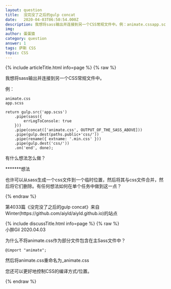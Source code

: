 ```yaml
---
layout: question
title:  没完没了之后的gulp concat
date:   2020-04-03T06:50:54.000Z
description: 我想将sass输出并连接到另一个CSS常规文件中。例：animate.cssapp.scssreturn gulp.src('app.scs...
img: 
author: 蛋蛋猿
category: question
answer: 1
tags: 萨斯 CSS
topic: CSS
---
```

<div class="article-root">
  <div class="article">
    {% include articleTitle.html info=page %}
    {% raw %}
    <div class="article-content"><p><font style="vertical-align: inherit;"><font style="vertical-align: inherit;">我想将sass输出并连接到另一个CSS常规文件中。</font></font></p>

<p><font style="vertical-align: inherit;"><font style="vertical-align: inherit;">例：</font></font></p>

<pre><code>animate.css<font></font>
app.scss<font></font>
<font></font>
return gulp.src('app.scss')<font></font>
    .pipe(sass({<font></font>
        errLogToConsole: true<font></font>
    }))<font></font>
    .pipe(concat(['animate.css', OUTPUT_OF_THE_SASS_ABOVE]))<font></font>
    .pipe(gulp.dest(paths.public+'css/'))<font></font>
    .pipe(rename({ extname: '.min.css' }))<font></font>
    .pipe(gulp.dest('css/'))<font></font>
    .on('end', done);<font></font>
</code></pre>

<p><font style="vertical-align: inherit;"><font style="vertical-align: inherit;">有什么想法怎么做？</font></font></p>

<p><font style="vertical-align: inherit;"><font style="vertical-align: inherit;">*******想法</font></font></p>

<p><font style="vertical-align: inherit;"><font style="vertical-align: inherit;">也许可以从sass生成一个css文件到一个临时位置，然后将其与css文件合并，然后将它们删除。</font><font style="vertical-align: inherit;">有任何想法如何在单个任务中做到这一点？</font></font></p></div>
    {% endraw %}
  </div>
  <p class="winter_mark">第4033篇《没完没了之后的gulp concat》来自Winter(https://github.com/aiyld/aiyld.github.io)的站点</p>
  <div class="discuss-wrapper">
    {% include discussTitle.html info=page %}
    {% raw %}
    <div class="discuss-list">
    <div class="discuss-item">
        <div class="discuss-parent">
          <div class="discuss-meta">
            <span class="discuss-user">小胖Gil</span>
            <span class="discuss-time">2020.04.03</span>
          </div>
          <div class="discuss-comment"><p><font style="vertical-align: inherit;"><font style="vertical-align: inherit;">为什么不将animate.css作为部分文件包含在主Sass文件中？</font></font></p>

<pre><code>@import "animate";
</code></pre>

<p><font style="vertical-align: inherit;"><font style="vertical-align: inherit;">然后将animate.css重命名为_animate.css</font></font></p>

<p><font style="vertical-align: inherit;"><font style="vertical-align: inherit;">您还可以更好地控制CSS的编译方式/位置。</font></font></p></div>
        </div></div>
    </div>
    {% endraw %}
  </div>
<div>
